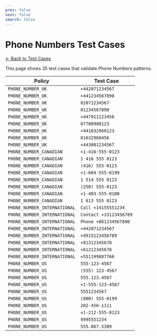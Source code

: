 ```yaml
---
prev: false
next: false
search: false
---
```


# Phone Numbers Test Cases

[← Back to Test Cases](/api/test-cases)

This page shows 35 test cases that validate Phone Numbers patterns.

| Policy | Test Case |
|--------|-----------|
| `PHONE_NUMBER_UK` | `+442071234567` |
| `PHONE_NUMBER_UK` | `+441234567890` |
| `PHONE_NUMBER_UK` | `02071234567` |
| `PHONE_NUMBER_UK` | `01234567890` |
| `PHONE_NUMBER_UK` | `+447911123456` |
| `PHONE_NUMBER_UK` | `07700900123` |
| `PHONE_NUMBER_UK` | `+441632960123` |
| `PHONE_NUMBER_UK` | `01632960456` |
| `PHONE_NUMBER_UK` | `+443001234567` |
| `PHONE_NUMBER_CANADIAN` | `+1-416-555-0123` |
| `PHONE_NUMBER_CANADIAN` | `1 416 555 0123` |
| `PHONE_NUMBER_CANADIAN` | `(416) 555-0123` |
| `PHONE_NUMBER_CANADIAN` | `+1-604-555-0199` |
| `PHONE_NUMBER_CANADIAN` | `1 514 555 0123` |
| `PHONE_NUMBER_CANADIAN` | `(250) 555-0123` |
| `PHONE_NUMBER_CANADIAN` | `+1-403-555-0100` |
| `PHONE_NUMBER_CANADIAN` | `1 613 555 0123` |
| `PHONE_NUMBER_INTERNATIONAL` | `Call +14155551234` |
| `PHONE_NUMBER_INTERNATIONAL` | `Contact +33123456789` |
| `PHONE_NUMBER_INTERNATIONAL` | `Phone +861234567890` |
| `PHONE_NUMBER_INTERNATIONAL` | `+442071234567` |
| `PHONE_NUMBER_INTERNATIONAL` | `+4915123456789` |
| `PHONE_NUMBER_INTERNATIONAL` | `+81312345678` |
| `PHONE_NUMBER_INTERNATIONAL` | `+61212345678` |
| `PHONE_NUMBER_INTERNATIONAL` | `+551199887766` |
| `PHONE_NUMBER_US` | `555-123-4567` |
| `PHONE_NUMBER_US` | `(555) 123-4567` |
| `PHONE_NUMBER_US` | `555.123.4567` |
| `PHONE_NUMBER_US` | `+1-555-123-4567` |
| `PHONE_NUMBER_US` | `5551234567` |
| `PHONE_NUMBER_US` | `(800) 555-0199` |
| `PHONE_NUMBER_US` | `202-456-1111` |
| `PHONE_NUMBER_US` | `+1-212-555-0123` |
| `PHONE_NUMBER_US` | `9995551234` |
| `PHONE_NUMBER_US` | `555.867.5309` |
